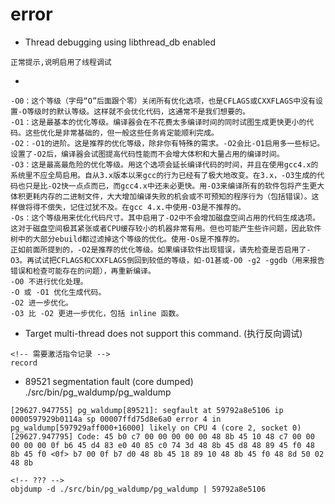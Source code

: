 # error 

- Thread debugging using libthread_db enabled
```shell
正常提示,说明启用了线程调试
```

- <optimized out>
```shell
-O0：这个等级（字母“O”后面跟个零）关闭所有优化选项，也是CFLAGS或CXXFLAGS中没有设置-O等级时的默认等级。这样就不会优化代码，这通常不是我们想要的。
-O1：这是最基本的优化等级。编译器会在不花费太多编译时间的同时试图生成更快更小的代码。这些优化是非常基础的，但一般这些任务肯定能顺利完成。
-O2：-O1的进阶。这是推荐的优化等级，除非你有特殊的需求。-O2会比-O1启用多一些标记。设置了-O2后，编译器会试图提高代码性能而不会增大体积和大量占用的编译时间。
-O3：这是最高最危险的优化等级。用这个选项会延长编译代码的时间，并且在使用gcc4.x的系统里不应全局启用。自从3.x版本以来gcc的行为已经有了极大地改变。在3.x，-O3生成的代码也只是比-O2快一点点而已，而gcc4.x中还未必更快。用-O3来编译所有的软件包将产生更大体积更耗内存的二进制文件，大大增加编译失败的机会或不可预知的程序行为（包括错误）。这样做将得不偿失，记住过犹不及。在gcc 4.x.中使用-O3是不推荐的。
-Os：这个等级用来优化代码尺寸。其中启用了-O2中不会增加磁盘空间占用的代码生成选项。这对于磁盘空间极其紧张或者CPU缓存较小的机器非常有用。但也可能产生些许问题，因此软件树中的大部分ebuild都过滤掉这个等级的优化。使用-Os是不推荐的。
正如前面所提到的，-O2是推荐的优化等级。如果编译软件出现错误，请先检查是否启用了-O3。再试试把CFLAGS和CXXFLAGS倒回到较低的等级，如-O1甚或-O0 -g2 -ggdb（用来报告错误和检查可能存在的问题），再重新编译。
-O0 不进行优化处理。
-O 或 -O1 优化生成代码。
-O2 进一步优化。
-O3 比 -O2 更进一步优化，包括 inline 函数。
```

- Target multi-thread does not support this command. (执行反向调试)
```shell
<!-- 需要激活指令记录 -->
record
```

-   89521 segmentation fault (core dumped)  ./src/bin/pg_waldump/pg_waldump
```shell
[29627.947755] pg_waldump[89521]: segfault at 59792a8e5106 ip 0000597929b0114a sp 00007ffd75d8e6a0 error 4 in pg_waldump[597929aff000+16000] likely on CPU 4 (core 2, socket 0)
[29627.947795] Code: 45 b0 c7 00 00 00 00 00 48 8b 45 10 48 c7 00 00 00 00 00 0f b6 45 d4 83 e0 40 85 c0 74 3d 48 8b 45 d8 48 89 45 f0 48 8b 45 f0 <0f> b7 00 0f b7 d0 48 8b 45 18 89 10 48 8b 45 f0 48 8d 50 02 48 8b

<!-- ??? -->
objdump -d ./src/bin/pg_waldump/pg_waldump | 59792a8e5106 
```
